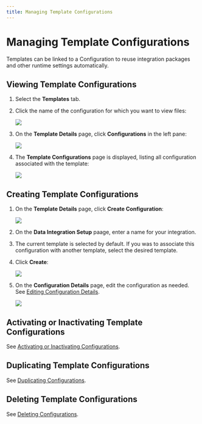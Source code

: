 ```yaml
---
title: Managing Template Configurations
---
```


# Managing Template Configurations

Templates can be linked to a Configuration to reuse integration packages and other runtime settings automatically.


## Viewing Template Configurations

1. Select the **Templates** tab.
2. Click the name of the configuration for which you want to view files:

   ![](/img/Template-Select.png)

3. On the **Template Details** page, click **Configurations** in the left pane:
   
   ![](/img/Template-Configurations-Link.png)

4. The **Template Configurations** page is displayed, listing all configuration associated with the template:

   ![](/img/Template-Configurations-Page.png)

## Creating Template Configurations

1. On the **Template Details** page, click **Create Configuration**:
   
   ![](/img/Template-Create-Config.png)

2. On the **Data Integration Setup** paage, enter a name for your integration.
3. The current template is selected by default. If you was to associate this configuration with another template, select the desired template.
4. Click **Create**:

   ![](/img/Template-Create-Config2.png)
5. On the **Configuration Details** page, edit the configuration as needed. See [Editing Configuration Details](../configurations/editing-configuration-details.md).

   ![](/img/Template-Create-Config3.png)

## Activating or Inactivating Template Configurations

See [Activating or Inactivating Configurations](../configurations/activating-or-inactivating-configurations#from-the-template-configurations-page).


## Duplicating Template Configurations

See [Duplicating Configurations](../configurations/duplicating-configurations#from-the-template-configurations-page).


## Deleting Template Configurations

See [Deleting Configurations](../configurations/deleting-configurations#from-the-template-configurations-page).
